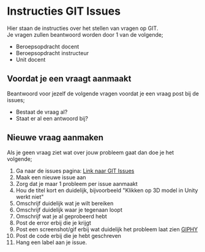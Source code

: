# Instructies GIT Issues
Hier staan de instructies over het stellen van vragen op GIT.  
Je vragen zullen beantwoord worden door 1 van de volgende;

- Beroepsopdracht docent
- Beroepsopdracht instructeur
- Unit docent

## Voordat je een vraagt aanmaakt
Beantwoord voor jezelf de volgende vragen voordat je een vraag post bij de issues;
- Bestaat de vraag al?
- Staat er al een antwoord bij?

## Nieuwe vraag aanmaken
Als je geen vraag ziet wat over jouw probleem gaat dan doe je het volgende;  
1. Ga naar de issues pagina: [Link naar GIT Issues](https://github.com/MediacollegeAmsterdam/museum-online/issues)  
2. Maak een nieuwe issue aan
3. Zorg dat je maar 1 probleem per issue aanmaakt
4. Hou de titel kort en duidelijk, bijvoorbeeld "Klikken op 3D model in Unity werkt niet"
5. Omschrijf duidelijk wat je wilt bereiken
6. Omschrijf duidelijk waar je tegenaan loopt
7. Omschrijf wat je al geprobeerd hebt
8. Post de error erbij die je krijgt
9. Post een screenshot/gif erbij wat duidelijk het probleem laat zien [GIPHY](https://giphy.com/)
10. Post de code erbij die je hebt geschreven
11. Hang een label aan je issue.
